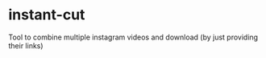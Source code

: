 # instant-cut
Tool to combine multiple instagram videos and download (by just providing their links)
